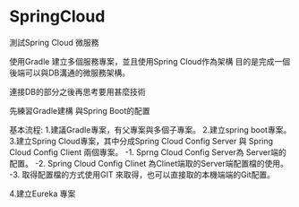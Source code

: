 # SpringCloud
測試Spring Cloud 微服務

使用Gradle 建立多個服務專案，並且使用Spring Cloud作為架構
目的是完成一個後端可以與DB溝通的微服務架構。


連接DB的部分之後再思考要用甚麼技術

先練習Gradle建構 與Spring Boot的配置

基本流程:
1.建議Gradle專案，有父專案與多個子專案。
2.建立spring boot專案。
3.建立Spring Cloud專案，其中分成Spring Cloud Config Server 與 Spring Cloud Config Client 兩個專案。
  -1. Sprng Cloud Config Server為 Server端的配置。
  -2. Spring Cloud Config Clinet 為Clinet端取的Server端配置檔的使用。
  -3. 取得配置檔的方式使用GIT 來取得，也可以直接取的本機端端的Git配置。

4.建立Eureka 專案



